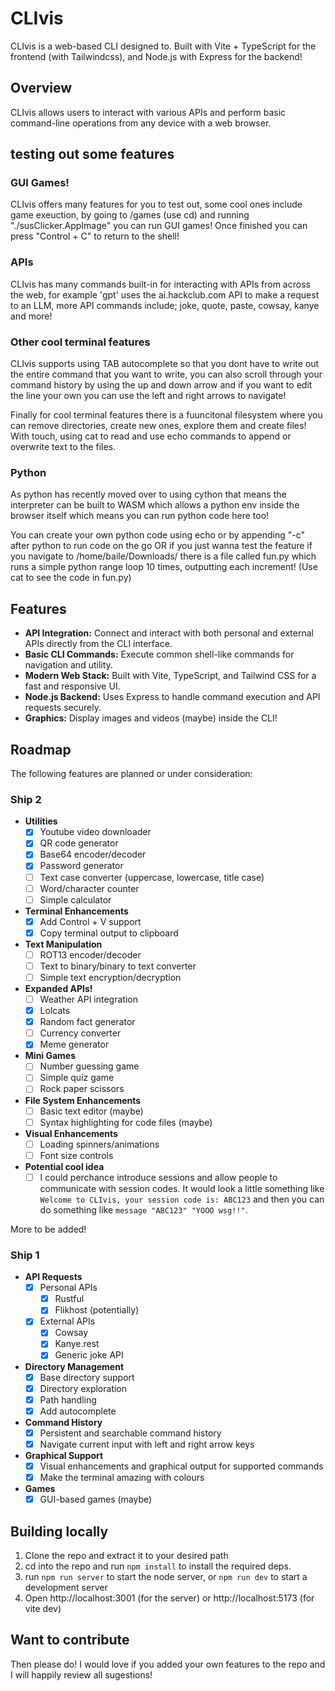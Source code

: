 # CLIvis

CLIvis is a web-based CLI designed to. Built with Vite + TypeScript for the frontend (with Tailwindcss), and Node.js with Express for the backend!

## Overview

CLIvis allows users to interact with various APIs and perform basic command-line operations from any device with a web browser.

## testing out some features

### GUI Games!

CLIvis offers many features for you to test out, some cool ones include game exeuction, by going to /games (use cd) and running "./susClicker.AppImage" you can run GUI games! Once finished you can press "Control + C" to return to the shell!

### APIs

CLIvis has many commands built-in for interacting with APIs from across the web, for example 'gpt' uses the ai.hackclub.com API to make a request to an LLM, more API commands include; joke, quote, paste, cowsay, kanye and more!

### Other cool terminal features

CLIvis supports using TAB autocomplete so that you dont have to write out the entire command that you want to write, you can also scroll through your command history by using the up and down arrow and if you want to edit the line your own you can use the left and right arrows to navigate!

Finally for cool terminal features there is a fuuncitonal filesystem where you can remove directories, create new ones, explore them and create files! With touch, using cat to read and use echo commands to append or overwrite text to the files.

### Python 

As python has recently moved over to using cython that means the interpreter can be built to WASM which allows a python env inside the browser itself which means you can run python code here too!

You can create your own python code using echo or by appending "-c" after python to run code on the go OR if you just wanna test the feature if you navigate to /home/baile/Downloads/ there is a file called fun.py which runs a simple python range loop 10 times, outputting each increment! (Use cat to see the code in fun.py)

## Features

- **API Integration:** Connect and interact with both personal and external APIs directly from the CLI interface.
- **Basic CLI Commands:** Execute common shell-like commands for navigation and utility.
- **Modern Web Stack:** Built with Vite, TypeScript, and Tailwind CSS for a fast and responsive UI.
- **Node.js Backend:** Uses Express to handle command execution and API requests securely.
- **Graphics:**
Display images and videos (maybe) inside the CLI!

## Roadmap

The following features are planned or under consideration:

### Ship 2

- **Utilities**
    - [x] Youtube video downloader
    - [x] QR code generator
    - [x] Base64 encoder/decoder
    - [x] Password generator
    - [ ] Text case converter (uppercase, lowercase, title case)
    - [ ] Word/character counter
    - [ ] Simple calculator
- **Terminal Enhancements**
    - [x] Add Control + V support
    - [x] Copy terminal output to clipboard
- **Text Manipulation**
    - [ ] ROT13 encoder/decoder
    - [ ] Text to binary/binary to text converter
    - [ ] Simple text encryption/decryption
- **Expanded APIs!**
    - [ ] Weather API integration
    - [x] Lolcats
    - [x] Random fact generator
    - [ ] Currency converter
    - [x] Meme generator
- **Mini Games**
    - [ ] Number guessing game
    - [ ] Simple quiz game
    - [ ] Rock paper scissors
- **File System Enhancements**
    - [ ] Basic text editor (maybe)
    - [ ] Syntax highlighting for code files (maybe)
- **Visual Enhancements**
    - [ ] Loading spinners/animations
    - [ ] Font size controls

- **Potential cool idea**
    - [ ] I could perchance introduce sessions and allow people to communicate with session codes. It would look a little something like 
    `Welcome to CLIvis, your session code is: ABC123` and then you can do something like `message "ABC123" "YOOO wsg!!"`.

More to be added!

### Ship 1

- **API Requests**
    - [x] Personal APIs
        - [x] Rustful
        - [x] Flikhost (potentially)
    - [x] External APIs
        - [x] Cowsay
        - [x] Kanye.rest
        - [x] Generic joke API
- **Directory Management**
    - [x] Base directory support
    - [x] Directory exploration
    - [x] Path handling
    - [x] Add autocomplete
- **Command History**
    - [x] Persistent and searchable command history
    - [x] Navigate current input with left and right arrow keys
- **Graphical Support**
    - [x] Visual enhancements and graphical output for supported commands
    - [x] Make the terminal amazing with colours
- **Games**
    - [x] GUI-based games (maybe)

## Building locally

1. Clone the repo and extract it to your desired path
2. cd into the repo and run `npm install` to install the required deps.
3. run `npm run server` to start the node server, or `npm run dev` to start a development server
4. Open http://localhost:3001 (for the server) or http://localhost:5173 (for vite dev)

## Want to contribute

Then please do! I would love if you added your own features to the repo and I will happily review all sugestions! 